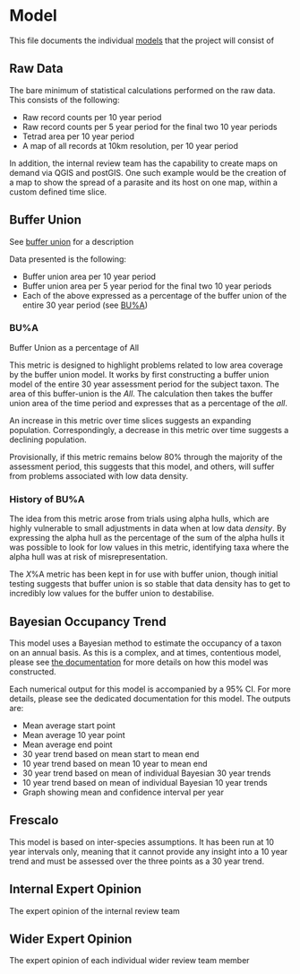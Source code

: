 # Model
This file documents the individual [models](./glossary.md#model) that the project will consist of

## Raw Data
The bare minimum of statistical calculations performed on the raw data. This consists of the following:

- Raw record counts per 10 year period
- Raw record counts per 5 year period for the final two 10 year periods
- Tetrad area per 10 year period
- A map of all records at 10km resolution, per 10 year period

In addition, the internal review team has the capability to create maps on demand via QGIS and postGIS. One such example would be the creation of a map to show the spread of a parasite and its host on one map, within a custom defined time slice.

## Buffer Union
See [buffer union](./glossary.md#buffer-union) for a description

Data presented is the following:

- Buffer union area per 10 year period
- Buffer union area per 5 year period for the final two 10 year periods
- Each of the above expressed as a percentage of the buffer union of the entire 30 year period (see [BU%A](#bua))

### BU%A
Buffer Union as a percentage of All

This metric is designed to highlight problems related to low area coverage by the buffer union model. It works by first constructing a buffer union model of the entire 30 year assessment period for the subject taxon. The area of this buffer-union is the *All*. The calculation then takes the buffer union area of the time period and expresses that as a percentage of the *all*.

An increase in this metric over time slices suggests an expanding population. Correspondingly, a decrease in this metric over time suggests a declining population.

Provisionally, if this metric remains below 80% through the majority of the assessment period, this suggests that this model, and others, will suffer from problems associated with low data density.

### History of BU%A
The idea from this metric arose from trials using alpha hulls, which are highly vulnerable to small adjustments in data when at low data *density*. By expressing the alpha hull as the percentage of the sum of the alpha hulls it was possible to look for low values in this metric, identifying taxa where the alpha hull was at risk of misrepresentation.

The *X*%A metric has been kept in for use with buffer union, though initial testing suggests that buffer union is so stable that data density has to get to incredibly low values for the buffer union to destabilise.

## Bayesian Occupancy Trend
This model uses a Bayesian method to estimate the occupancy of a taxon on an annual basis. As this is a complex, and at times, contentious model, please see [the documentation](./bayesian_docs.md) for more details on how this model was constructed.

Each numerical output for this model is accompanied by a 95% CI. For more details, please see the dedicated documentation for this model. The outputs are:

- Mean average start point
- Mean average 10 year point
- Mean average end point
- 30 year trend based on mean start to mean end
- 10 year trend based on mean 10 year to mean end
- 30 year trend based on mean of individual Bayesian 30 year trends
- 10 year trend based on mean of individual Bayesian 10 year trends
- Graph showing mean and confidence interval per year

## Frescalo
This model is based on inter-species assumptions. It has been run at 10 year intervals only, meaning that it cannot provide any insight into a 10 year trend and must be assessed over the three points as a 30 year trend.

## Internal Expert Opinion
The expert opinion of the internal review team

## Wider Expert Opinion
The expert opinion of each individual wider review team member